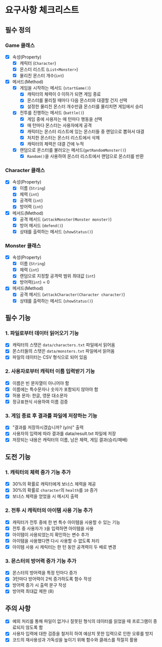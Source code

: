 # 요구사항 체크리스트

## 필수 정의

### Game 클래스
- [x] 속성(Property)
  - [x] 캐릭터 (`Character`)
  - [x] 몬스터 리스트 (`List<Monster>`)
  - [x] 물리친 몬스터 개수(`int`)
- [x] 메서드(Method)
  - [x] 게임을 시작하는 메서드 (`startGame()`)
    - [x] 캐릭터의 체력이 0 이하가 되면 게임 종료
    - [x] 몬스터를 물리칠 때마다 다음 몬스터와 대결할 건지 선택
    - [x] 설정한 물리친 몬스터 개수만큼 몬스터를 물리치면 게임에서 승리
  - [x] 전투를 진행하는 메서드 (`battle()`)
    - [x] 게임 중에 사용자는 매 턴마다 행동을 선택
    - [x] 매 턴마다 몬스터는 사용자에게 공격
    - [x] 캐릭터는 몬스터 리스트에 있는 몬스터들 중 랜덤으로 뽑혀서 대결
    - [x] 처치한 몬스터는 몬스터 리스트에서 삭제
    - [x] 캐릭터의 체력은 대결 간에 누적
  - [x] 랜덤으로 몬스터를 불러오는 메서드(`getRandomMonster()`)
    - [x] `Random()`을 사용하여 몬스터 리스트에서 랜덤으로 몬스터를 반환

### Character 클래스
- [x] 속성(Property)
  - [x] 이름 (`String`)
  - [x] 체력 (`int`)
  - [x] 공격력 (`int`)
  - [x] 방어력 (`int`)
- [x] 메서드(Method)
  - [x] 공격 메서드 (`attackMonster(Monster monster)`)
  - [x] 방어 메서드 (`defend()`)
  - [x] 상태를 출력하는 메서드 (`showStatus()`)

### Monster 클래스
- [x] 속성(Property)
  - [x] 이름 (`String`)
  - [x] 체력 (`int`)
  - [x] 랜덤으로 지정할 공격력 범위 최대값 (`int`)
  - [x] 방어력(`int`) = 0
- [x] 메서드(Method)
  - [x] 공격 메서드 (`attackCharacter(Character character)`)
  - [x] 상태를 출력하는 메서드 (`showStatus()`)

## 필수 기능

### 1. 파일로부터 데이터 읽어오기 기능
- [x] 캐릭터의 스탯은 `data/characters.txt` 파일에서 읽어옴
- [x] 몬스터들의 스탯은 `data/monsters.txt` 파일에서 읽어옴
- [x] 파일의 데이터는 CSV 형식으로 되어 있음

### 2. 사용자로부터 캐릭터 이름 입력받기 기능
- [x] 이름은 빈 문자열이 아니어야 함
- [x] 이름에는 특수문자나 숫자가 포함되지 않아야 함
- [x] 허용 문자: 한글, 영문 대소문자
- [x] 정규표현식 사용하여 이름 검증

### 3. 게임 종료 후 결과를 파일에 저장하는 기능
- [x] "결과를 저장하시겠습니까? (y/n)" 출력
- [x] 사용자의 입력에 따라 결과를 data/result.txt 파일에 저장
- [x] 저장되는 내용은 캐릭터의 이름, 남은 체력, 게임 결과(승리/패배)

## 도전 기능

### 1. 캐릭터의 체력 증가 기능 추가
- [x] 30%의 확률로 캐릭터에게 보너스 체력을 제공
- [x] 30%의 확률로 `character`의 `health`를 `10` 증가
- [x] 보너스 체력을 얻었을 시 메시지 출력

### 2. 전투 시 캐릭터의 아이템 사용 기능 추가
- [x] 캐릭터가 전투 중에 한 번 특수 아이템을 사용할 수 있는 기능
- [x] 전투 중 사용자가 `3`을 입력하면 아이템을 사용
- [x] 아이템이 사용되었는지 확인하는 변수 추가
- [x] 아이템을 사용했다면 다시 사용할 수 없도록 처리
- [x] 아이템 사용 시 캐릭터는 한 턴 동안 공격력이 두 배로 변경

### 3. 몬스터의 방어력 증가 기능 추가
- [x] 몬스터의 방어력을 특정 턴마다 증가
- [x] 3턴마다 방어력이 2씩 증가하도록 함수 작성
- [x] 방어력 증가 시 출력 문구 작성
- [x] 방어력 최대값 제한 (8)

## 주의 사항
- [x] 예외 처리를 통해 파일이 없거나 잘못된 형식의 데이터를 읽었을 때 프로그램이 종료되지 않도록 함
- [x] 사용자 입력에 대한 검증을 철저히 하여 예상치 못한 입력으로 인한 오류를 방지
- [x] 코드의 재사용성과 가독성을 높이기 위해 함수와 클래스를 적절히 활용 
